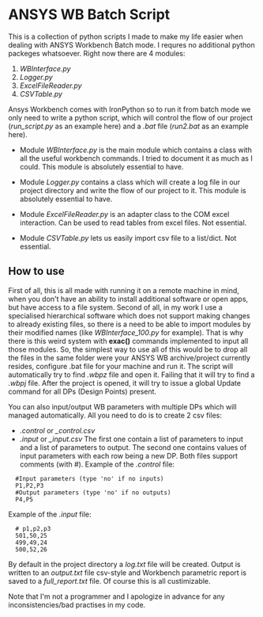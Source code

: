 # ANSYS WB Batch Script
This is a collection of python scripts I made to make my life easier when dealing with ANSYS Workbench Batch mode. I requres no additional python packeges whatsoever. Right now there are 4 modules:

1. *WBInterface.py*
2. *Logger.py*
3. *ExcelFileReader.py*
4. *CSVTable.py*

Ansys Workbench comes with IronPython so to run it from batch mode we only need to write a python script, which will control the flow of our project (*run_script.py* as an example here) and a *.bat* file (*run2.bat* as an example here).

- Module *WBInterface.py* is the main module which contains a class with all the useful workbench commands. I tried to document it as much as I could. This module is absolutely essential to have.

- Module *Logger.py* contains a class which will create a log file in our project directory and write the flow of our project to it. This module is absolutely essential to have.

- Module *ExcelFileReader.py* is an adapter class to the COM excel interaction. Can be used to read tables from excel files. Not essential.

- Module *CSVTable.py* lets us easily import csv file to a list/dict. Not essential.

## How to use 
First of all, this is all made with running it on a remote machine in mind, when you don't have an ability to install additional software or open apps, but have access to a file system. Second of all, in my work I use a specialised hierarchical software which does not support making changes to already existing files, so there is a need to be able to import modules by their modified names (like *WBInterface_100.py* for example). That is why there is this weird system with **exac()** commands implemented to input all those modules. 
So, the simplest way to use all of this would be to drop all the files in the same folder were your ANSYS WB archive/project currently resides, configure .bat file for your machine and run it. The script will automatically try to find *.wbpz* file and open it. Failing that it will try to find a *.wbpj* file. After the project is opened, it will try to issue a global Update command for all DPs (Design Points) present.

You can also input/output WB parameters with multiple DPs which will managed automatically. All you need to do is to create 2 csv files:
- *.control* or *_control.csv*
- *.input* or *_input.csv*
The first one contain a list of parameters to input and a list of parameters to output. The second one contains values of input parameters with each row being a new DP. Both files support comments (with #).
Example of the *.control* file:
```
  #Input parameters (type 'no' if no inputs)
  P1,P2,P3
  #Output parameters (type 'no' if no outputs)
  P4,P5
```
Example of the *.input* file:
```
  # p1,p2,p3
  501,50,25
  499,49,24
  500,52,26
```

By default in the project directory a *log.txt* file will be created. Output is written to an *output.txt* file csv-style and Workbench parametric report is saved to a *full_report.txt* file. Of course this is all custimizable.

Note that I'm not a programmer and I apologize in advance for any inconsistencies/bad practises in my code.
